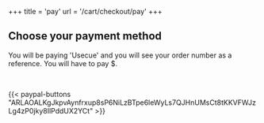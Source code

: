 +++
title = 'pay'
url = '/cart/checkout/pay'
+++

## Choose your payment method

You will be paying 'Usecue' and you will see your order number as a reference. You will have to pay &dollar;<span id="paymenttotal"></span>.

&nbsp;

{{< paypal-buttons "ARLAOALKgJkpvAynfrxup8sP6NiLzBTpe6leWyLs7QJHnUMsCt8tKKVFWJzLg4zP0jky8IlPddUX2YCt" >}}
